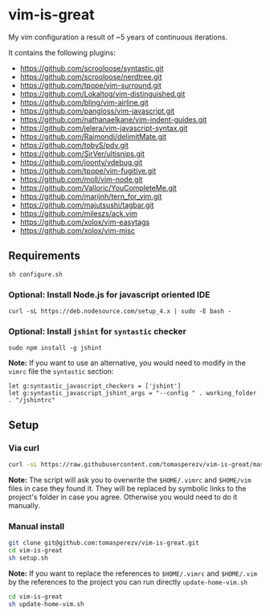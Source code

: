 # vim-is-great

My vim configuration a result of ~5 years of continuous iterations.

It contains the following plugins:

- https://github.com/scrooloose/syntastic.git
- https://github.com/scrooloose/nerdtree.git
- https://github.com/tpope/vim-surround.git
- https://github.com/Lokaltog/vim-distinguished.git
- https://github.com/bling/vim-airline.git
- https://github.com/pangloss/vim-javascript.git
- https://github.com/nathanaelkane/vim-indent-guides.git
- https://github.com/jelera/vim-javascript-syntax.git
- https://github.com/Raimondi/delimitMate.git
- https://github.com/tobyS/pdv.git
- https://github.com/SirVer/ultisnips.git
- https://github.com/joonty/vdebug.git
- https://github.com/tpope/vim-fugitive.git
- https://github.com/moll/vim-node.git
- https://github.com/Valloric/YouCompleteMe.git
- https://github.com/marijnh/tern_for_vim.git
- https://github.com/majutsushi/tagbar.git
- https://github.com/mileszs/ack.vim
- https://github.com/xolox/vim-easytags
- https://github.com/xolox/vim-misc

## Requirements

```
sh configure.sh
```

### Optional: Install Node.js for javascript oriented IDE

```
curl -sL https://deb.nodesource.com/setup_4.x | sudo -E bash -
```

### Optional: Install `jshint` for `syntastic` checker

```
sudo npm install -g jshint
```

**Note:** If you want to use an alternative, you would need to modify in the `vimrc` file the `syntastic` section:

```
let g:syntastic_javascript_checkers = ['jshint']
let g:syntastic_javascript_jshint_args = "--config " . working_folder . "/jshintrc"
```

## Setup

### Via curl

```bash
curl -sL https://raw.githubusercontent.com/tomasperezv/vim-is-great/master/curl-install.sh | bash -
```

**Note:** The script will ask you to overwrite the `$HOME/.vimrc` and `$HOME/vim` files in case they found it. They will be replaced by symbolic links to the project's folder in case you agree. Otherwise you would need to do it manually.

### Manual install

```bash
git clone git@github.com:tomasperezv/vim-is-great.git
cd vim-is-great
sh setup.sh
```

**Note:** If you want to replace the references to `$HOME/.vimrc` and `$HOME/.vim` by the references to the project you can run directly `update-home-vim.sh`

```bash
cd vim-is-great
sh update-home-vim.sh
```
